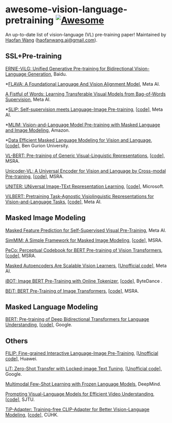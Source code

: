 # awesome-vision-language-pretraining [![Awesome](https://awesome.re/badge.svg)](https://awesome.re)
An up-to-date list of vision-language (VL) pre-training paper! Maintained by [Haofan Wang](https://haofanwang.github.io/) (haofanwang.ai@gmail.com).


## SSL+Pre-training

[ERNIE-ViLG: Unified Generative Pre-training for Bidirectional Vision-Language Generation](https://arxiv.org/abs/2112.15283), Baidu.

*[FLAVA: A Foundational Language And Vision Alignment Model](https://arxiv.org/pdf/2112.04482.pdf), Meta AI.

[A Fistful of Words: Learning Transferable Visual Models from Bag-of-Words Supervision](https://arxiv.org/abs/2112.13884), Meta AI.

*[SLIP: Self-supervision meets Language-Image Pre-training](https://arxiv.org/abs/2112.12750), [[code](https://github.com/facebookresearch/SLIP)], Meta AI.

*[MLIM: Vision-and-Language Model Pre-training with Masked Language and Image Modeling](https://arxiv.org/abs/2109.12178), Amazon.

*[Data Efficient Masked Language Modeling for Vision and Language](https://arxiv.org/abs/2109.02040), [[code](https://github.com/yonatanbitton/data_efficient_masked_language_modeling_for_vision_and_language)], Ben Gurion University.

[VL-BERT: Pre-training of Generic Visual-Linguistic Representations](https://arxiv.org/abs/1908.08530), [[code](https://github.com/jackroos/VL-BERT)], MSRA.

[Unicoder-VL: A Universal Encoder for Vision and Language by Cross-modal Pre-training](https://arxiv.org/pdf/1908.06066.pdf), [[code](https://github.com/microsoft/Unicoder)], MSRA.

[UNITER: UNiversal Image-TExt Representation Learning](https://arxiv.org/abs/1909.11740), [[code](https://github.com/ChenRocks/UNITER)], Microsoft.

[ViLBERT: Pretraining Task-Agnostic Visiolinguistic Representations for Vision-and-Language Tasks](https://arxiv.org/abs/1908.02265), [[code](https://github.com/facebookresearch/vilbert-multi-task)], Meta AI.


## Masked Image Modeling

[Masked Feature Prediction for Self-Supervised Visual Pre-Training](https://arxiv.org/abs/2112.09133), Meta AI.

[SimMIM: A Simple Framework for Masked Image Modeling](https://arxiv.org/abs/2111.09886), [[code](https://github.com/microsoft/SimMIM)], MSRA.

[PeCo: Perceptual Codebook for BERT Pre-training of Vision Transformers](https://arxiv.org/abs/2111.12710), [[code](https://github.com/microsoft/PeCo)], MSRA.

[Masked Autoencoders Are Scalable Vision Learners](https://arxiv.org/pdf/2111.06377.pdf), [[Unofficial code](https://github.com/pengzhiliang/MAE-pytorch)], Meta AI.

[iBOT: Image BERT Pre-Training with Online Tokenizer](https://arxiv.org/abs/2111.07832), [[code](https://github.com/bytedance/ibot)], ByteDance .

[BEiT: BERT Pre-Training of Image Transformers](https://arxiv.org/abs/2106.08254), [[code](https://github.com/microsoft/unilm)], MSRA.

## Masked Language Modeling
[BERT: Pre-training of Deep Bidirectional Transformers for Language Understanding](https://arxiv.org/abs/1810.04805), [[code](https://github.com/google-research/bert)], Google.

## Others

[FILIP: Fine-grained Interactive Language-Image Pre-Training](https://arxiv.org/pdf/2111.07783.pdf), [[Unofficial code](https://github.com/lucidrains/x-clip)], Huawei.

[LiT: Zero-Shot Transfer with Locked-image Text Tuning](https://arxiv.org/abs/2111.07991), [[Unofficial code](https://github.com/lucidrains/x-clip)], Google.

[Multimodal Few-Shot Learning with Frozen Language Models](https://proceedings.neurips.cc/paper/2021/file/01b7575c38dac42f3cfb7d500438b875-Paper.pdf), DeepMind.

[Prompting Visual-Language Models for Efficient Video Understanding](https://arxiv.org/pdf/2112.04478.pdf), [[code](https://github.com/ju-chen/Efficient-Prompt)], SJTU.

[TiP-Adapter: Training-free CLIP-Adapter for Better Vision-Language Modeling](https://arxiv.org/abs/2111.03930), [[code](https://github.com/gaopengcuhk/Tip-Adapter)], CUHK.
